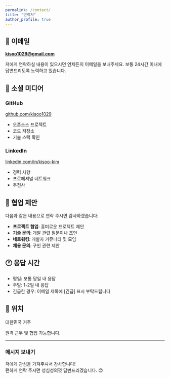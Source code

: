 ```yaml
---
permalink: /contact/
title: "연락처"
author_profile: true
---
```


## 📧 이메일
**kisoo1029@gmail.com**

저에게 연락하실 내용이 있으시면 언제든지 이메일을 보내주세요. 
보통 24시간 이내에 답변드리도록 노력하고 있습니다.

## 🔗 소셜 미디어

### GitHub
[github.com/kisoo1029](https://github.com/kisoo1029)
- 오픈소스 프로젝트
- 코드 저장소
- 기술 스택 확인

### LinkedIn
[linkedin.com/in/kisoo-kim](https://linkedin.com/in/kisoo-kim)
- 경력 사항
- 프로페셔널 네트워크
- 추천사

## 💬 협업 제안

다음과 같은 내용으로 연락 주시면 감사하겠습니다:

- **프로젝트 협업**: 흥미로운 프로젝트 제안
- **기술 문의**: 개발 관련 질문이나 조언
- **네트워킹**: 개발자 커뮤니티 및 모임
- **채용 문의**: 구인 관련 제안

## 🕐 응답 시간

- 평일: 보통 당일 내 응답
- 주말: 1-2일 내 응답
- 긴급한 경우: 이메일 제목에 [긴급] 표시 부탁드립니다

## 📍 위치

대한민국 거주

원격 근무 및 협업 가능합니다.

---

### 메시지 보내기

저에게 관심을 가져주셔서 감사합니다!  
편하게 연락 주시면 성심성의껏 답변드리겠습니다. 😊